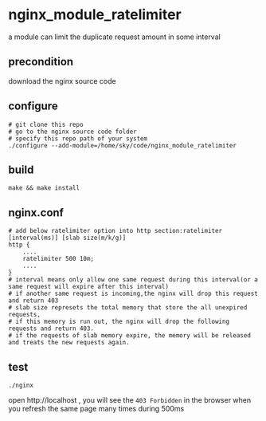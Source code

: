 # nginx_module_ratelimiter

a module can limit the duplicate request amount in some interval

## precondition

download the nginx source code

## configure

    # git clone this repo
    # go to the nginx source code folder
    # specify this repo path of your system
    ./configure --add-module=/home/sky/code/nginx_module_ratelimiter

## build

    make && make install

## nginx.conf

    # add below ratelimiter option into http section:ratelimiter [interval(ms)] [slab size(m/k/g)]
    http {
        ....
        ratelimiter 500 10m; 
        ....
    }
    # interval means only allow one same request during this interval(or a same request will expire after this interval)
    # if another same request is incoming,the nginx will drop this request and return 403
    # slab size represets the total memory that store the all unexpired requests, 
    # if this memory is run out, the nginx will drop the following requests and return 403.
    # if the requests of slab memory expire, the memory will be released and treats the new requests again.

## test

    ./nginx

open http://localhost , you will see the `403 Forbidden` in the browser when you refresh the same page many times during 500ms

